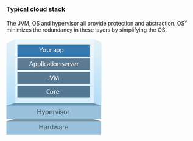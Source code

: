 ### Typical cloud stack

The JVM, OS and hypervisor all provide protection and abstraction. OS<sup>v</sup> minimizes the redundancy in these layers by simplifying the OS.

![app](images/app.jpg)

